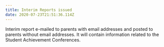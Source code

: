 ```yaml
---
title: Interim Reports issued
date: 2020-07-23T21:51:36.114Z
---
```

Interim report e-mailed to parents with email addresses and posted to parents without email addresses. It will contain information related to the Student Achievement Conferences.